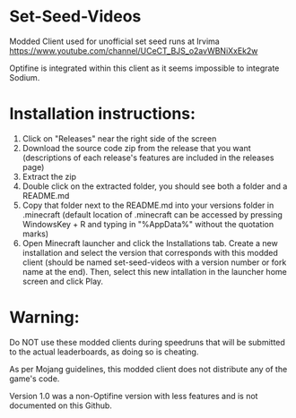 # Set-Seed-Videos
Modded Client used for unofficial set seed runs at Irvima https://www.youtube.com/channel/UCeCT_BJS_o2avWBNiXxEk2w

Optifine is integrated within this client as it seems impossible to integrate Sodium.

# Installation instructions:

1. Click on "Releases" near the right side of the screen
2. Download the source code zip from the release that you want (descriptions of each release's features are included in the releases page)
3. Extract the zip
4. Double click on the extracted folder, you should see both a folder and a README.md
5. Copy that folder next to the README.md into your versions folder in .minecraft (default location of .minecraft can be accessed by pressing WindowsKey + R and typing in "%AppData%" without the quotation marks)
6. Open Minecraft launcher and click the Installations tab. Create a new installation and select the version that corresponds with this modded client (should be named set-seed-videos with a version number or fork name at the end). Then, select this new intallation in the launcher home screen and click Play.

# Warning:
Do NOT use these modded clients during speedruns that will be submitted to the actual leaderboards, as doing so is cheating.

As per Mojang guidelines, this modded client does not distribute any of the game's code.

Version 1.0 was a non-Optifine version with less features and is not documented on this Github.
